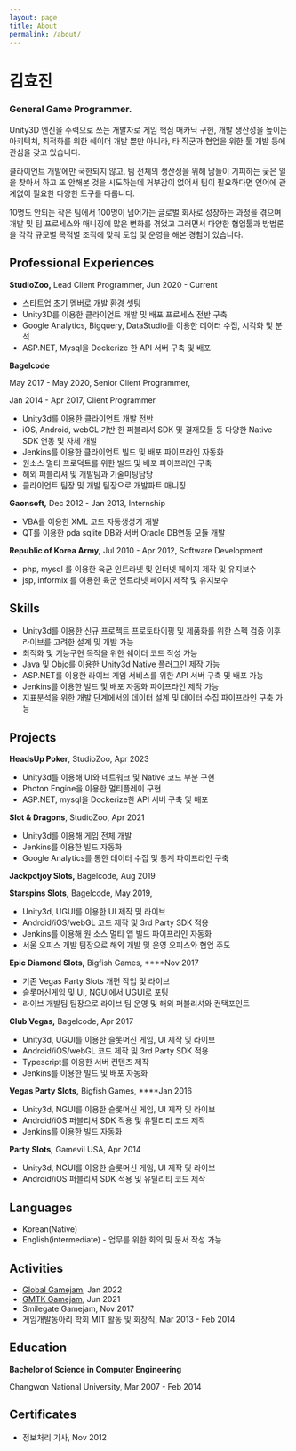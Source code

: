```yaml
---
layout: page
title: About
permalink: /about/
---
```

# 김효진

### General Game Programmer.

Unity3D 엔진을 주력으로 쓰는 개발자로 게임 핵심 매카닉 구현, 개발 생산성을 높이는 아키텍쳐, 최적화를 위한 쉐이더 개발 뿐만 아니라, 타 직군과 협업을 위한 툴 개발 등에 관심을 갖고 있습니다.

클라이언트 개발에만 국한되지 않고, 팀 전체의 생산성을 위해 남들이 기피하는 궂은 일을 찾아서 하고 또 안해본 것을 시도하는데 거부감이 없어서 팀이 필요하다면 언어에 관계없이 필요한 다양한 도구를 다룹니다.

10명도 안되는 작은 팀에서 100명이 넘어가는 글로벌 회사로 성장하는 과정을 겪으며 개발 및 팀 프로세스와 매니징에 많은 변화를 겪었고 그러면서 다양한 협업툴과 방법론을 각각 규모별 목적별 조직에 맞춰 도입 및 운영을 해본 경험이 있습니다.

## Professional Experiences

**StudioZoo,** Lead Client Programmer, Jun 2020 - Current

- 스타트업 초기 멤버로 개발 환경 셋팅
- Unity3D를 이용한 클라이언트 개발 및 배포 프로세스 전반 구축
- Google Analytics, Bigquery, DataStudio를 이용한 데이터 수집, 시각화 및 분석
- ASP.NET, Mysql을 Dockerize 한 API 서버 구축 및 배포

**Bagelcode**

May 2017 - May 2020, Senior Client Programmer,

Jan 2014 - Apr 2017, Client Programmer

- Unity3d를 이용한 클라이언트 개발 전반
- iOS, Android, webGL 기반 한 퍼블리셔 SDK 및 결재모듈 등 다양한 Native SDK 연동 및 자체 개발
- Jenkins를 이용한 클라이언트 빌드 및 배포 파이프라인 자동화
- 원소스 멀티 프로덕트를 위한 빌드 및 배포 파이프라인 구축
- 해외 퍼블리셔 및 개발팀과 기술미팅담당
- 클라이언트 팀장 및 개발 팀장으로 개발파트 매니징

**Gaonsoft,** Dec 2012 - Jan 2013, Internship

- VBA를 이용한 XML 코드 자동생성기 개발
- QT를 이용한 pda sqlite DB와 서버 Oracle DB연동 모듈 개발

**Republic of Korea Army,**  Jul 2010 - Apr 2012, Software Development

- php, mysql 를 이용한 육군 인트라넷 및 인터넷 페이지 제작 및 유지보수
- jsp, informix 를 이용한 육군 인트라넷 페이지 제작 및 유지보수

## Skills

- Unity3d를 이용한 신규 프로젝트 프로토타이핑 및 제품화를 위한 스펙 검증 이후 라이브를 고려한 설계 및 개발 가능
- 최적화 및 기능구현 목적을 위한 쉐이더 코드 작성 가능
- Java 및 Objc를 이용한 Unity3d Native 플러그인 제작 가능
- ASP.NET를 이용한 라이브 게임 서비스를 위한 API 서버 구축 및 배포 가능
- Jenkins를 이용한 빌드 및 배포 자동화 파이프라인 제작 가능
- 지표분석을 위한 개발 단계에서의 데이터 설계 및 데이터 수집 파이프라인 구축 가능

## Projects

**HeadsUp Poker**, StudioZoo, Apr 2023 

- Unity3d를 이용해 UI와 네트워크 및 Native 코드 부분 구현
- Photon Engine을 이용한 멀티플레이 구현
- ASP.NET, mysql을 Dockerize한 API 서버 구축 및 배포

**Slot & Dragons**, StudioZoo, Apr 2021 

- Unity3d를 이용해 게임 전체 개발
- Jenkins를 이용한 빌드 자동화
- Google Analytics를 통한 데이터 수집 및 통계 파이프라인 구축

**Jackpotjoy Slots,** Bagelcode, Aug 2019

**Starspins Slots,** Bagelcode, May 2019,

- Unity3d, UGUI를 이용한 UI 제작 및 라이브
- Android/iOS/webGL 코드 제작 및 3rd Party SDK 적용
- Jenkins를 이용해 원 소스 멀티 앱 빌드 파이프라인 자동화
- 서울 오피스 개발 팀장으로 해외 개발 및 운영 오피스와 협업 주도

**Epic Diamond Slots,** Bigfish Games, ****Nov 2017

- 기존 Vegas Party Slots 개편 작업 및 라이브
- 슬롯머신게임 및 UI, NGUI에서 UGUI로 포팅
- 라이브 개발팀 팀장으로 라이브 팀 운영 및 해외 퍼블리셔와 컨택포인트

**Club Vegas,** Bagelcode, Apr 2017

- Unity3d, UGUI를 이용한 슬롯머신 게임, UI 제작 및 라이브
- Android/iOS/webGL 코드 제작 및 3rd Party SDK 적용
- Typescript를 이용한 서버 컨텐츠 제작
- Jenkins를 이용한 빌드 및 배포 자동화

**Vegas Party Slots,** Bigfish Games, ****Jan 2016

- Unity3d, NGUI를 이용한 슬롯머신 게임, UI 제작 및 라이브
- Android/iOS 퍼블리셔 SDK 적용 및 유틸리티 코드 제작
- Jenkins를 이용한 빌드 자동화

**Party Slots,** Gamevil USA, Apr 2014

- Unity3d, NGUI를 이용한 슬롯머신 게임, UI 제작 및 라이브
- Android/iOS 퍼블리셔 SDK 적용 및 유틸리티 코드 제작

## Languages

- Korean(Native)
- English(intermediate) - 업무를 위한 회의 및 문서 작성 가능

## Activities

- [Global Gamejam](https://globalgamejam.org/2022/games/yesno-machine-2), Jan 2022
- [GMTK Gamejam](https://rumaniel.itch.io/gmtk2021-luciddream), Jun 2021
- Smilegate Gamejam, Nov 2017
- 게임개발동아리 학회 MIT 활동 및 회장직, Mar 2013 - Feb 2014

## Education

**Bachelor of Science in Computer Engineering**

Changwon National University, Mar 2007 - Feb 2014

## Certificates

- 정보처리 기사, Nov 2012
